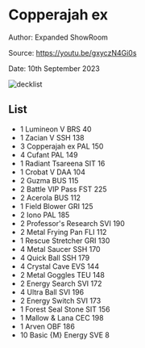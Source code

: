 # Copperajah ex

Author: Expanded ShowRoom

Source: <https://youtu.be/gxyczN4Gi0s>

Date: 10th September 2023

![decklist](../../images/OBF)

## List

* 1 Lumineon V BRS 40
* 1 Zacian V SSH 138
* 3 Copperajah ex PAL 150
* 4 Cufant PAL 149
* 1 Radiant Tsareena SIT 16
* 1 Crobat V DAA 104
* 2 Guzma BUS 115
* 2 Battle VIP Pass FST 225
* 2 Acerola BUS 112
* 1 Field Blower GRI 125
* 2 Iono PAL 185
* 2 Professor's Research SVI 190
* 2 Metal Frying Pan FLI 112
* 1 Rescue Stretcher GRI 130
* 4 Metal Saucer SSH 170
* 4 Quick Ball SSH 179
* 4 Crystal Cave EVS 144
* 2 Metal Goggles TEU 148
* 2 Energy Search SVI 172
* 4 Ultra Ball SVI 196
* 2 Energy Switch SVI 173
* 1 Forest Seal Stone SIT 156
* 1 Mallow & Lana CEC 198
* 1 Arven OBF 186
* 10 Basic {M} Energy SVE 8
